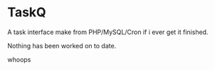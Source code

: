 # TaskQ
A task interface make from PHP/MySQL/Cron if i ever get it finished. 

Nothing has been worked on to date. 



whoops 
